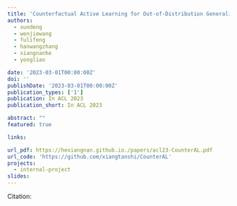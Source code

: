 ```yaml
---
title: 'Counterfactual Active Learning for Out-of-Distribution Generalization'
authors:
  - xundeng
  - wenjiewang
  - fulifeng
  - hanwangzhang
  - xiangnanhe
  - yongliao

date: '2023-03-01T00:00:00Z'
doi: ''
publishDate: '2023-03-01T00:00:00Z'
publication_types: ['1']
publication: In ACL 2023 
publication_short: In ACL 2023 

abstract: ""
featured: true

links:

url_pdf: https://hexiangnan.github.io./papers/acl23-CounterAL.pdf
url_code: 'https://github.com/xiangtanshi/CounterAL'
projects:
  - internal-project
slides:
---
```




Citation:
